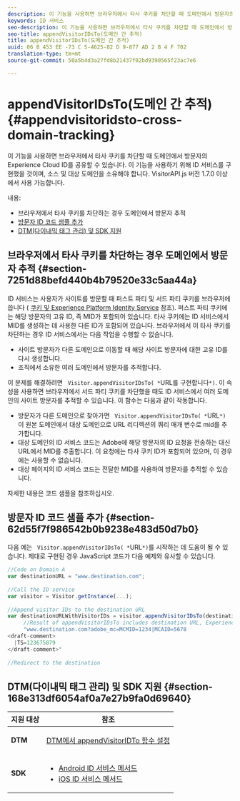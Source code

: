 ```yaml
---
description: 이 기능을 사용하면 브라우저에서 타사 쿠키를 차단할 때 도메인에서 방문자의 Experience Cloud ID를 공유할 수 있습니다. 이 기능을 사용하기 위해 ID 서비스를 구현했을 것이며, 소스 및 대상 도메인을 소유해야 합니다. VisitorAPI.js 버전 1.7.0 이상에서 사용 가능합니다.
keywords: ID 서비스
seo-description: 이 기능을 사용하면 브라우저에서 타사 쿠키를 차단할 때 도메인에서 방문자의 Experience Cloud ID를 공유할 수 있습니다. 이 기능을 사용하기 위해 ID 서비스를 구현했을 것이며, 소스 및 대상 도메인을 소유해야 합니다. VisitorAPI.js 버전 1.7.0 이상에서 사용 가능합니다.
seo-title: appendVisitorIDsTo(도메인 간 추적)
title: appendVisitorIDsTo(도메인 간 추적)
uuid: 06 B 453 EE -73 C 5-4625-82 D 9-877 AD 2 B 4 F 702
translation-type: tm+mt
source-git-commit: 50a5b4d3a27fd8b21437f02bd9390565f23ac7e6

---
```



# appendVisitorIDsTo(도메인 간 추적){#appendvisitoridsto-cross-domain-tracking}

이 기능을 사용하면 브라우저에서 타사 쿠키를 차단할 때 도메인에서 방문자의 Experience Cloud ID를 공유할 수 있습니다. 이 기능을 사용하기 위해 ID 서비스를 구현했을 것이며, 소스 및 대상 도메인을 소유해야 합니다. VisitorAPI.js 버전 1.7.0 이상에서 사용 가능합니다.

내용:

<ul class="simplelist"> 
 <li> </a> 브라우저에서 타사 쿠키를 차단하는 경우 도메인에서 방문자 추적 <a href="../../library/get-set/appendvisitorid.md#section-7251d88befd440b4b79520e33c5aa44a" format="dita" scope="local"> </a></li> 
 <li> <a href="../../library/get-set/appendvisitorid.md#section-62d55f7f986542b0b9238e483d50d7b0" format="dita" scope="local"> 방문자 ID 코드 샘플 추가 </a> </li> 
 <li> <a href="../../library/get-set/appendvisitorid.md#section-168e313df6054af0a7e27b9fa0d69640" format="dita" scope="local"> DTM(다이내믹 태그 관리) 및 SDK 지원 </a> </li> 
</ul>

## 브라우저에서 타사 쿠키를 차단하는 경우 도메인에서 방문자 추적 {#section-7251d88befd440b4b79520e33c5aa44a}

ID 서비스는 사용자가 사이트를 방문할 때 퍼스트 파티 및 서드 파티 쿠키를 브라우저에 씁니다 ( [쿠키 및 Experience Platform Identity Service](../../introduction/cookies.md) 참조). 퍼스트 파티 쿠키에는 해당 방문자의 고유 ID, 즉 MID가 포함되어 있습니다. 타사 쿠키에는 ID 서비스에서 MID를 생성하는 데 사용한 다른 ID가 포함되어 있습니다. 브라우저에서 이 타사 쿠키를 차단하는 경우 ID 서비스에서는 다음 작업을 수행할 수 없습니다.

* 사이트 방문자가 다른 도메인으로 이동할 때 해당 사이트 방문자에 대한 고유 ID를 다시 생성합니다.
* 조직에서 소유한 여러 도메인에서 방문자를 추적합니다.

이 문제를 해결하려면 ` Visitor.appendVisitorIDsTo( *`URL를 구현합니다`*)`. 이 속성을 사용하면 브라우저에서 서드 파티 쿠키를 차단했을 때도 ID 서비스에서 여러 도메인의 사이트 방문자를 추적할 수 있습니다. 이 함수는 다음과 같이 작동합니다.

* 방문자가 다른 도메인으로 찾아가면 ` Visitor.appendVisitorIDsTo( *`URL`*)` 이 원본 도메인에서 대상 도메인으로 URL 리디렉션의 쿼리 매개 변수로 mid를 추가합니다.
* 대상 도메인의 ID 서비스 코드는 Adobe에 해당 방문자의 ID 요청을 전송하는 대신 URL에서 MID를 추출합니다. 이 요청에는 타사 쿠키 ID가 포함되어 있으며, 이 경우에는 사용할 수 없습니다.
* 대상 페이지의 ID 서비스 코드는 전달한 MID를 사용하여 방문자를 추적할 수 있습니다.

자세한 내용은 코드 샘플을 참조하십시오.

## 방문자 ID 코드 샘플 추가 {#section-62d55f7f986542b0b9238e483d50d7b0}

다음 예는 ` Visitor.appendVisitorIDsTo( *`URL`*)`를 시작하는 데 도움이 될 수 있습니다. 제대로 구현된 경우 JavaScript 코드가 다음 예제와 유사할 수 있습니다.

```js
//Code on Domain A 
var destinationURL = "www.destination.com"; 
 
//Call the ID service 
var visitor = Visitor.getInstance(...); 
 
//Append visitor IDs to the destination URL 
var destinationURLWithVisitorIDs = visitor.appendVisitorIDsTo(destinationURL); 
     //Result of appendVisitorIDsTo includes destination URL, Experience Cloud ID (MCMID), and Analytics ID (MCAID) 
     "www.destination.com?adobe_mc=MCMID=1234|MCAID=5678 
<draft-comment>
  |TS=123675879 
</draft-comment>" 
 
//Redirect to the destination
```

## DTM(다이내믹 태그 관리) 및 SDK 지원 {#section-168e313df6054af0a7e27b9fa0d69640}

<table id="table_6E7152B4FD2B4C4D8C9477C68204C4FF"> 
 <thead> 
  <tr> 
   <th colname="col1" class="entry"> 지원 대상 </th> 
   <th colname="col2" class="entry"> 참조 </th> 
  </tr> 
 </thead>
 <tbody> 
  <tr> 
   <td colname="col1"> <p> <b>DTM</b> </p> </td> 
   <td colname="col2"> <p> <a href="https://helpx.adobe.com/dtm/kb/how-to-set-marketing-cloud-id-service-helper-function-in-adobe-d.html" format="https" scope="external"> DTM에서 appendVisitorIDTo 함수 설정 </a> </p> </td> 
  </tr> 
  <tr> 
   <td colname="col1"> <p> <b>SDK</b> </p> </td> 
   <td colname="col2"> 
    <ul id="ul_9D7933FF68EE4C71BAE999B3747F8398"> 
     <li id="li_9036C76AAECC4E639C23020C0C9F2AF8"> <a href="https://marketing.adobe.com/resources/help/en_US/mobile/android/mc_methods.html" format="https" scope="external"> Android ID 서비스 메서드 </a> </li> 
     <li id="li_E49D357905584674BFDFE348345B3849"> <a href="https://marketing.adobe.com/resources/help/en_US/mobile/ios/mc_methods.html" format="https" scope="external"> iOS ID 서비스 메서드 </a> </li> 
    </ul> </td> 
  </tr> 
 </tbody> 
</table>

